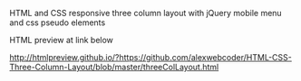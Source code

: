 HTML and CSS responsive three column layout with jQuery mobile menu and css pseudo elements

HTML preview at link below

http://htmlpreview.github.io/?https://github.com/alexwebcoder/HTML-CSS-Three-Column-Layout/blob/master/threeColLayout.html
